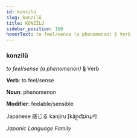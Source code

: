 ```yaml
---
id: konzilü
slug: konzilü
title: KONZİLÜ
sidebar_position: 160
hoverText: to feel/sense (a phenomenon) § Verb
---
```


### konzilü

*to feel/sense (a phenomenon)* **§** Verb

**Verb**: to feel/sense

**Noun**: phenomenon

**Modifier**: feelable/sensible

Japanese 感じる kanjiru [kã̠ɲ̟d͡ʑiɾɯ̟ᵝ]

*Japonic Language Family*
